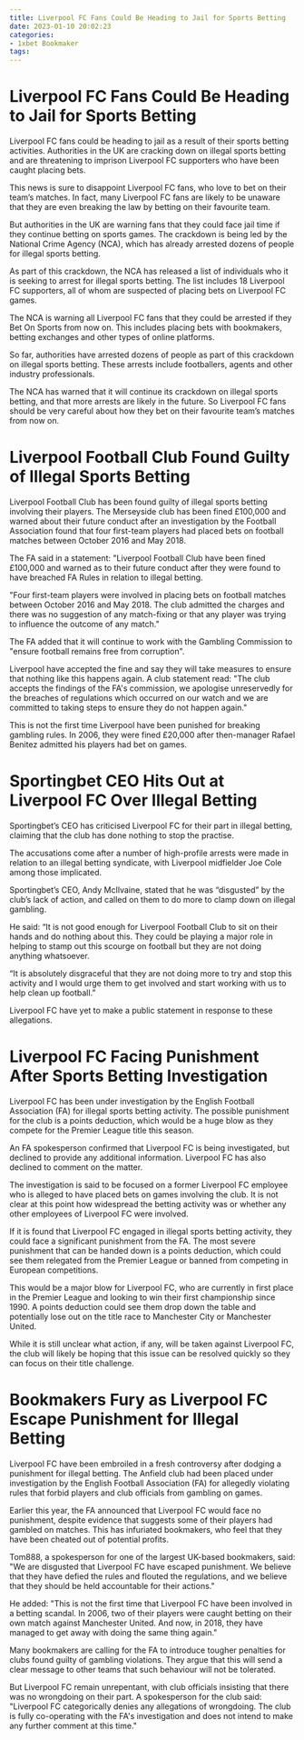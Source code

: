 ```yaml
---
title: Liverpool FC Fans Could Be Heading to Jail for Sports Betting
date: 2023-01-10 20:02:23
categories:
- 1xbet Bookmaker
tags:
---
```



#  Liverpool FC Fans Could Be Heading to Jail for Sports Betting

Liverpool FC fans could be heading to jail as a result of their sports betting activities. Authorities in the UK are cracking down on illegal sports betting and are threatening to imprison Liverpool FC supporters who have been caught placing bets.

This news is sure to disappoint Liverpool FC fans, who love to bet on their team’s matches. In fact, many Liverpool FC fans are likely to be unaware that they are even breaking the law by betting on their favourite team.

But authorities in the UK are warning fans that they could face jail time if they continue betting on sports games. The crackdown is being led by the National Crime Agency (NCA), which has already arrested dozens of people for illegal sports betting.

As part of this crackdown, the NCA has released a list of individuals who it is seeking to arrest for illegal sports betting. The list includes 18 Liverpool FC supporters, all of whom are suspected of placing bets on Liverpool FC games.

The NCA is warning all Liverpool FC fans that they could be arrested if they Bet On Sports from now on. This includes placing bets with bookmakers, betting exchanges and other types of online platforms.

So far, authorities have arrested dozens of people as part of this crackdown on illegal sports betting. These arrests include footballers, agents and other industry professionals.

The NCA has warned that it will continue its crackdown on illegal sports betting, and that more arrests are likely in the future. So Liverpool FC fans should be very careful about how they bet on their favourite team’s matches from now on.

#  Liverpool Football Club Found Guilty of Illegal Sports Betting

Liverpool Football Club has been found guilty of illegal sports betting involving their players. The Merseyside club has been fined £100,000 and warned about their future conduct after an investigation by the Football Association found that four first-team players had placed bets on football matches between October 2016 and May 2018.

The FA said in a statement: "Liverpool Football Club have been fined £100,000 and warned as to their future conduct after they were found to have breached FA Rules in relation to illegal betting.

"Four first-team players were involved in placing bets on football matches between October 2016 and May 2018. The club admitted the charges and there was no suggestion of any match-fixing or that any player was trying to influence the outcome of any match."

The FA added that it will continue to work with the Gambling Commission to "ensure football remains free from corruption".

Liverpool have accepted the fine and say they will take measures to ensure that nothing like this happens again. A club statement read: "The club accepts the findings of the FA's commission, we apologise unreservedly for the breaches of regulations which occurred on our watch and we are committed to taking steps to ensure they do not happen again."

This is not the first time Liverpool have been punished for breaking gambling rules. In 2006, they were fined £20,000 after then-manager Rafael Benitez admitted his players had bet on games.

#  Sportingbet CEO Hits Out at Liverpool FC Over Illegal Betting

Sportingbet’s CEO has criticised Liverpool FC for their part in illegal betting, claiming that the club has done nothing to stop the practise.

The accusations come after a number of high-profile arrests were made in relation to an illegal betting syndicate, with Liverpool midfielder Joe Cole among those implicated.

Sportingbet’s CEO, Andy McIlvaine, stated that he was “disgusted” by the club’s lack of action, and called on them to do more to clamp down on illegal gambling.

He said: “It is not good enough for Liverpool Football Club to sit on their hands and do nothing about this. They could be playing a major role in helping to stamp out this scourge on football but they are not doing anything whatsoever.

“It is absolutely disgraceful that they are not doing more to try and stop this activity and I would urge them to get involved and start working with us to help clean up football.”

Liverpool FC have yet to make a public statement in response to these allegations.

#  Liverpool FC Facing Punishment After Sports Betting Investigation

Liverpool FC has been under investigation by the English Football Association (FA) for illegal sports betting activity. The possible punishment for the club is a points deduction, which would be a huge blow as they compete for the Premier League title this season.

An FA spokesperson confirmed that Liverpool FC is being investigated, but declined to provide any additional information. Liverpool FC has also declined to comment on the matter.

The investigation is said to be focused on a former Liverpool FC employee who is alleged to have placed bets on games involving the club. It is not clear at this point how widespread the betting activity was or whether any other employees of Liverpool FC were involved.

If it is found that Liverpool FC engaged in illegal sports betting activity, they could face a significant punishment from the FA. The most severe punishment that can be handed down is a points deduction, which could see them relegated from the Premier League or banned from competing in European competitions.

This would be a major blow for Liverpool FC, who are currently in first place in the Premier League and looking to win their first championship since 1990. A points deduction could see them drop down the table and potentially lose out on the title race to Manchester City or Manchester United.

While it is still unclear what action, if any, will be taken against Liverpool FC, the club will likely be hoping that this issue can be resolved quickly so they can focus on their title challenge.

#  Bookmakers Fury as Liverpool FC Escape Punishment for Illegal Betting

Liverpool FC have been embroiled in a fresh controversy after dodging a punishment for illegal betting. The Anfield club had been placed under investigation by the English Football Association (FA) for allegedly violating rules that forbid players and club officials from gambling on games.

Earlier this year, the FA announced that Liverpool FC would face no punishment, despite evidence that suggests some of their players had gambled on matches. This has infuriated bookmakers, who feel that they have been cheated out of potential profits.

Tom888, a spokesperson for one of the largest UK-based bookmakers, said: "We are disgusted that Liverpool FC have escaped punishment. We believe that they have defied the rules and flouted the regulations, and we believe that they should be held accountable for their actions."

He added: "This is not the first time that Liverpool FC have been involved in a betting scandal. In 2006, two of their players were caught betting on their own match against Manchester United. And now, in 2018, they have managed to get away with doing the same thing again."

Many bookmakers are calling for the FA to introduce tougher penalties for clubs found guilty of gambling violations. They argue that this will send a clear message to other teams that such behaviour will not be tolerated.

But Liverpool FC remain unrepentant, with club officials insisting that there was no wrongdoing on their part. A spokesperson for the club said: "Liverpool FC categorically denies any allegations of wrongdoing. The club is fully co-operating with the FA's investigation and does not intend to make any further comment at this time."